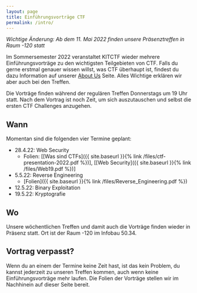 ```yaml
---
layout: page
title: Einführungsvorträge CTF
permalink: /intro/
---
```


*Wichtige Änderung: Ab dem 11. Mai 2022 finden unsere Präsenztreffen in Raum -120 statt*

Im Sommersemester 2022 veranstaltet KITCTF wieder mehrere Einführungsvorträge zu den wichtigsten Teilgebieten von CTF.
Falls du gerne erstmal genauer wissen willst, was CTF überhaupt ist, findest du dazu Information auf unserer [About Us](/about) Seite.
Alles Wichtige erklären wir aber auch bei den Treffen.


Die Vorträge finden während der regulären Treffen Donnerstags um 19 Uhr statt.
Nach dem Vortrag ist noch Zeit, um sich auszutauschen und selbst die ersten CTF Challenges anzugehen.

## Wann

Momentan sind die folgenden vier Termine geplant:

 * 28.4.22: Web Security
    * Folien: \[[Was sind CTFs]({{ site.baseurl }}{% link /files/ctf-presentation-2022.pdf %})\], \[[Web Security]({{ site.baseurl }}{% link /files/Web19.pdf %})\]
 * 5.5.22: Reverse Engineering
    * [Folien]({{ site.baseurl }}{% link /files/Reverse_Engineering.pdf %}) 
 * 12.5.22: Binary Exploitation
 * 19.5.22: Kryptografie

## Wo

Unsere wöchentlichen Treffen und damit auch die Vorträge finden wieder in Präsenz statt.
Ort ist der Raum -120 im Infobau 50.34.

## Vortrag verpasst?

Wenn du an einem der Termine keine Zeit hast, ist das kein Problem, du kannst jederzeit zu unseren Treffen kommen, auch wenn keine Einführungsvorträge mehr laufen.
Die Folien der Vorträge stellen wir im Nachhinein auf dieser Seite bereit.

